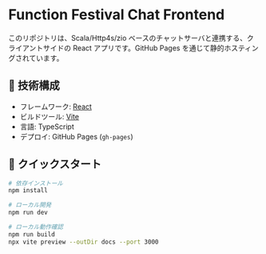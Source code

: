 # Function Festival Chat Frontend

このリポジトリは、Scala/Http4s/zio ベースのチャットサーバと連携する、クライアントサイドの React アプリです。GitHub Pages を通じて静的ホスティングされています。

## 🧩 技術構成

- フレームワーク: [React](https://react.dev/)
- ビルドツール: [Vite](https://vitejs.dev/)
- 言語: TypeScript
- デプロイ: GitHub Pages (`gh-pages`)

## 🚀 クイックスタート

```bash
# 依存インストール
npm install

# ローカル開発
npm run dev

# ローカル動作確認
npm run build   
npx vite preview --outDir docs --port 3000
